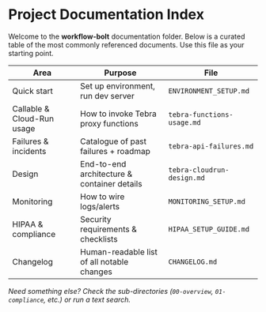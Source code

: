 # Project Documentation Index

Welcome to the **workflow-bolt** documentation folder.  Below is a curated table of the most commonly referenced documents.  Use this file as your starting point.

| Area | Purpose | File |
|------|---------|------|
| Quick start | Set up environment, run dev server | `ENVIRONMENT_SETUP.md` |
| Callable & Cloud-Run usage | How to invoke Tebra proxy functions | `tebra-functions-usage.md` |
| Failures & incidents | Catalogue of past failures + roadmap | `tebra-api-failures.md` |
| Design | End-to-end architecture & container details | `tebra-cloudrun-design.md` |
| Monitoring | How to wire logs/alerts | `MONITORING_SETUP.md` |
| HIPAA & compliance | Security requirements & checklists | `HIPAA_SETUP_GUIDE.md` |
| Changelog | Human-readable list of all notable changes | `CHANGELOG.md` |

_Need something else?  Check the sub-directories (`00-overview`, `01-compliance`, etc.) or run a text search._
